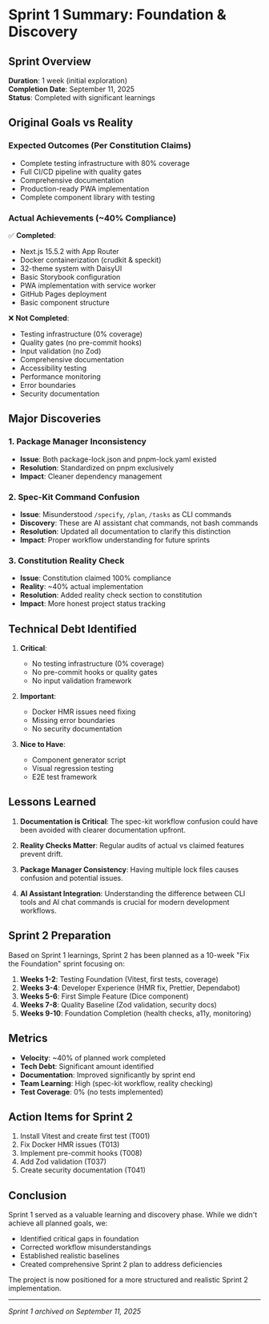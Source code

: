 # Sprint 1 Summary: Foundation & Discovery

## Sprint Overview

**Duration**: 1 week (initial exploration)  
**Completion Date**: September 11, 2025  
**Status**: Completed with significant learnings

## Original Goals vs Reality

### Expected Outcomes (Per Constitution Claims)

- Complete testing infrastructure with 80% coverage
- Full CI/CD pipeline with quality gates
- Comprehensive documentation
- Production-ready PWA implementation
- Complete component library with testing

### Actual Achievements (~40% Compliance)

✅ **Completed**:

- Next.js 15.5.2 with App Router
- Docker containerization (crudkit & speckit)
- 32-theme system with DaisyUI
- Basic Storybook configuration
- PWA implementation with service worker
- GitHub Pages deployment
- Basic component structure

❌ **Not Completed**:

- Testing infrastructure (0% coverage)
- Quality gates (no pre-commit hooks)
- Input validation (no Zod)
- Comprehensive documentation
- Accessibility testing
- Performance monitoring
- Error boundaries
- Security documentation

## Major Discoveries

### 1. Package Manager Inconsistency

- **Issue**: Both package-lock.json and pnpm-lock.yaml existed
- **Resolution**: Standardized on pnpm exclusively
- **Impact**: Cleaner dependency management

### 2. Spec-Kit Command Confusion

- **Issue**: Misunderstood `/specify`, `/plan`, `/tasks` as CLI commands
- **Discovery**: These are AI assistant chat commands, not bash commands
- **Resolution**: Updated all documentation to clarify this distinction
- **Impact**: Proper workflow understanding for future sprints

### 3. Constitution Reality Check

- **Issue**: Constitution claimed 100% compliance
- **Reality**: ~40% actual implementation
- **Resolution**: Added reality check section to constitution
- **Impact**: More honest project status tracking

## Technical Debt Identified

1. **Critical**:
   - No testing infrastructure (0% coverage)
   - No pre-commit hooks or quality gates
   - No input validation framework

2. **Important**:
   - Docker HMR issues need fixing
   - Missing error boundaries
   - No security documentation

3. **Nice to Have**:
   - Component generator script
   - Visual regression testing
   - E2E test framework

## Lessons Learned

1. **Documentation is Critical**: The spec-kit workflow confusion could have been avoided with clearer documentation upfront.

2. **Reality Checks Matter**: Regular audits of actual vs claimed features prevent drift.

3. **Package Manager Consistency**: Having multiple lock files causes confusion and potential issues.

4. **AI Assistant Integration**: Understanding the difference between CLI tools and AI chat commands is crucial for modern development workflows.

## Sprint 2 Preparation

Based on Sprint 1 learnings, Sprint 2 has been planned as a 10-week "Fix the Foundation" sprint focusing on:

1. **Weeks 1-2**: Testing Foundation (Vitest, first tests, coverage)
2. **Weeks 3-4**: Developer Experience (HMR fix, Prettier, Dependabot)
3. **Weeks 5-6**: First Simple Feature (Dice component)
4. **Weeks 7-8**: Quality Baseline (Zod validation, security docs)
5. **Weeks 9-10**: Foundation Completion (health checks, a11y, monitoring)

## Metrics

- **Velocity**: ~40% of planned work completed
- **Tech Debt**: Significant amount identified
- **Documentation**: Improved significantly by sprint end
- **Team Learning**: High (spec-kit workflow, reality checking)
- **Test Coverage**: 0% (no tests implemented)

## Action Items for Sprint 2

1. Install Vitest and create first test (T001)
2. Fix Docker HMR issues (T013)
3. Implement pre-commit hooks (T008)
4. Add Zod validation (T037)
5. Create security documentation (T041)

## Conclusion

Sprint 1 served as a valuable learning and discovery phase. While we didn't achieve all planned goals, we:

- Identified critical gaps in foundation
- Corrected workflow misunderstandings
- Established realistic baselines
- Created comprehensive Sprint 2 plan to address deficiencies

The project is now positioned for a more structured and realistic Sprint 2 implementation.

---

_Sprint 1 archived on September 11, 2025_

